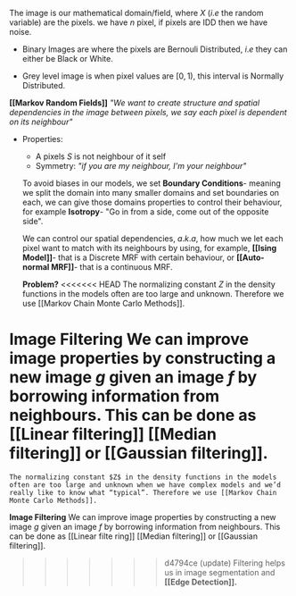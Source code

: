 
The image is our mathematical domain/field, where $X$ ($i.e$ the random variable) are the pixels. 
	we have $n$ pixel, if pixels are IDD then we have noise. 


- Binary Images are where the pixels are Bernouli Distributed, $i.e$ they can either be Black or White.

- Grey level image is when pixel values are $[0,1)$, this interval is Normally Distributed.


**[[Markov Random Fields]]**
	*"We want to create structure and spatial dependencies in the image between pixels, we say each pixel is dependent on its neighbour"*
- Properties:
	- A pixels $S$ is not neighbour of it self
	- Symmetry: *"if you are my neighbour, I'm your neighbour"*

	To avoid biases in our models, we set **Boundary Conditions**- meaning we split the domain into many smaller domains and set boundaries on each, we can give those domains properties to control their behaviour, for example **Isotropy**- "Go in from a side, come out of the opposite side".
	
	We can control our spatial dependencies, $a.k.a$, how much we let each pixel want to match with its neighbours by using, for example, **[[Ising Model]]**- that is a Discrete MRF with certain behaviour, or **[[Auto-normal MRF]]**- that is a continuous MRF. 

	**Problem?**
<<<<<<< HEAD
	The normalizing constant $Z$ in the density functions in the models often are too large and unknown. Therefore we use [[Markov Chain Monte Carlo Methods]].


**Image Filtering**
	We can improve image properties by constructing a new image $g$ given an image $f$ by borrowing information from neighbours. This can be done as [[Linear filtering]] [[Median filtering]] or [[Gaussian filtering]]. 
=======
	The normalizing constant $Z$ in the density functions in the models often are too large and unknown when we have complex models and we’d really like to know what “typical”. Therefore we use [[Markov Chain Monte Carlo Methods]].


**Image Filtering**
	We can improve image properties by constructing a new image $g$ given an image $f$ by borrowing information from neighbours. This can be done as [[Linear filte
	ring]] [[Median filtering]] or [[Gaussian filtering]]. 
>>>>>>> d4794ce (update)
	Filtering helps us in image segmentation and **[[Edge Detection]].** 